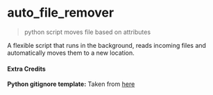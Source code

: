 # auto_file_remover

> python script moves file based on attributes

A flexible script that runs in the background, reads incoming files and automatically moves them to a new location.

#### Extra Credits

**Python gitignore template:** Taken from [here](https://github.com/github/gitignore) 
